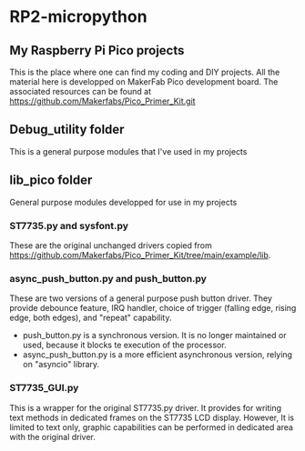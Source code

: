 # RP2-micropython
## My Raspberry Pi Pico projects

This is the place where one can find my coding and DIY projects.
All the material here is developped on MakerFab Pico development board.
The associated resources can be found at https://github.com/Makerfabs/Pico_Primer_Kit.git

## Debug_utility folder
This is a general purpose modules that I've used in my projects

## lib_pico folder
General purpose modules developped for use in my projects

### ST7735.py and sysfont.py
These are the original unchanged drivers copied from https://github.com/Makerfabs/Pico_Primer_Kit/tree/main/example/lib.

### async_push_button.py and push_button.py
These are two versions of a general purpose push button driver. 
They provide debounce feature, IRQ handler, choice of trigger (falling edge, rising edge, both edges), and "repeat" capability.
- push_button.py is a synchronous version. It is no longer maintained or used, because it blocks te execution of the processor.
- async_push_button.py is a more efficient asynchronous version, relying on "asyncio" library.

### ST7735_GUI.py 
This is a wrapper for the original ST7735.py driver. 
It provides for writing text methods in dedicated frames on the ST7735 LCD display. 
However, It is limited to text only, graphic capabilities can be performed in dedicated area with the original driver.
